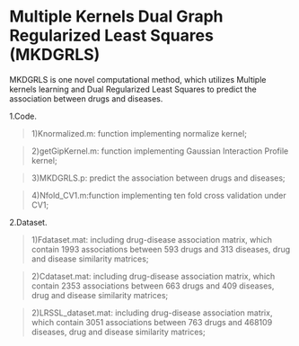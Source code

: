 Multiple Kernels Dual Graph Regularized Least Squares (MKDGRLS)
=================
MKDGRLS is one novel computational method, which utilizes Multiple kernels learning and Dual Regularized Least Squares to predict the association between drugs and diseases.

1.Code.
>1)Knormalized.m: function implementing normalize kernel;

>2)getGipKernel.m: function implementing Gaussian Interaction Profile kernel;

>3)MKDGRLS.p: predict the association between drugs and diseases;

>4)Nfold_CV1.m:function implementing ten fold cross validation under CV1;

2.Dataset.
>1)Fdataset.mat: including drug-disease association matrix, which contain 1993 associations between 593 drugs and 313 diseases, drug and disease similarity matrices;

>2)Cdataset.mat: including drug-disease association matrix, which contain 2353 associations between 663 drugs and 409 diseases, drug and disease similarity matrices;

>2)LRSSL_dataset.mat: including drug-disease association matrix, which contain 3051 associations between 763 drugs and 468109 diseases, drug and disease similarity matrices;
